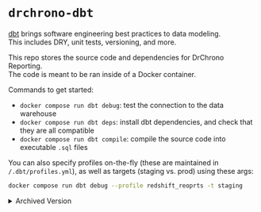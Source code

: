 # `drchrono-dbt`
[dbt](https://docs.getdbt.com/docs/introduction) brings software engineering best practices to data modeling.  
This includes DRY, unit tests, versioning, and more. 

This repo stores the source code and dependencies for DrChrono Reporting.  
The code is meant to be ran inside of a Docker container.

Commands to get started:  
- `docker compose run dbt debug`: test the connection to the data warehouse
- `docker compose run dbt deps`: install dbt dependencies, and check that they are all compatible
- `docker compose run dbt compile`: compile the source code into executable `.sql` files

You can also specify profiles on-the-fly (these are maintained in `/.dbt/profiles.yml`), as well as targets (staging vs. prod) using these args:
```bash
docker compose run dbt debug --profile redshift_reoprts -t staging
```

<details>
  <summary>Archived Version</summary>

  ## Archived (6 July 2023)
  Welcome to your new dbt project!
  
  ### Using the starter project
  
  Try running the following commands:
  - dbt run
  - dbt test
  
  
  ### Resources:
  - Learn more about dbt [in the docs](https://docs.getdbt.com/docs/introduction)
  - Check out [Discourse](https://discourse.getdbt.com/) for commonly asked questions and answers
  - Join the [chat](https://community.getdbt.com/) on Slack for live discussions and support
  - Find [dbt events](https://events.getdbt.com) near you
  - Check out [the blog](https://blog.getdbt.com/) for the latest news on dbt's development and best practices
  
  ------
  ## Notes from AlexW
  Here's what I've done so far:
  - made a dbt user on the Staging cluster (username: `dbt_stg`)
  - created `.sql` files for each model that can be built on the cluster by `dbt_stg` user from CLI
  - Added subdirectories to `/models` for DaySheet and AR
  - - `/models/daysheet/cash` has definitions for each of the 4 MV's required to build `daysheet_patientpayments_merged`
  - added a macro `/macros/daysheet_pp_columns.sql` to help with generating the SQL for each MV
  - Updated all the table references with `{{ref()}}` / `{{source()}}` so the DAGs will build
  - Generated docs and hosted them as a [Github page](https://alexwickstrom.github.io/dbt_docs/#!/overview)
  
  TODO:
  
  - [x] Add credits&adjustments MVs
  - [x] Add `daysheet_patientpayments_merged` view definition
  - [x] Use the `{{ref()}}` macro inside the VIEW definitions to reference the MV's
  - [x] Add a unit test for PatientPayments MV's
  - [x] Add a unit test for Debits MV's (recency)
  - [x] Add a unit test for Credits MV's (recency)
  - [x] Add a unit tests for A/R MV's (not_null, recency)
  - [x] Set up hosting for dbt project
</details>
